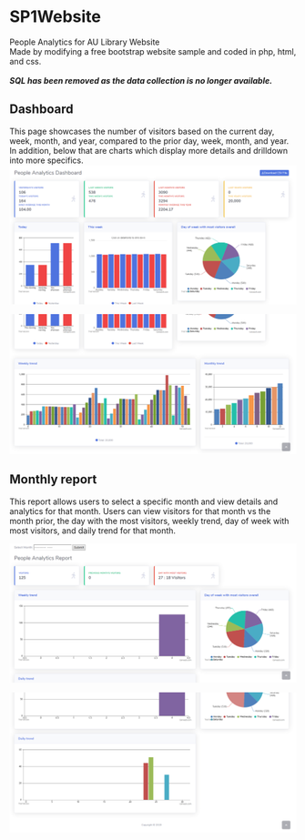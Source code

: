 
# SP1Website
People Analytics for AU Library Website <br>
Made by modifying a free bootstrap website sample and coded in php, html, and css. <br>
<br>
***SQL has been removed as the data collection is no longer available.***
<br>
## Dashboard
This page showcases the number of visitors based on the current day, week, month, and year, compared to the prior day, week, month, and year.  In addition, below that are charts which display more details and drilldown into more specifics.
![website](https://github.com/WilliamPoch/SP1Website/blob/master/img/screen.png)

![website](https://github.com/WilliamPoch/SP1Website/blob/master/img/screen2.png)

## Monthly report
This report allows users to select a specific month and view details and analytics for that month. Users can view visitors for that month vs the month prior, the day with the most visitors, weekly trend, day of week with most visitors, and daily trend for that month. 

![website](https://github.com/WilliamPoch/SP1Website/blob/master/img/screen3.png)

![website](https://github.com/WilliamPoch/SP1Website/blob/master/img/screen4.png)
